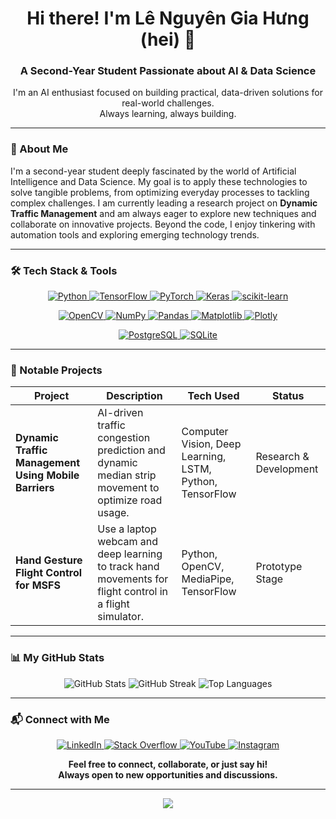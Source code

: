 <div align="center">

# Hi there! I'm Lê Nguyên Gia Hưng (hei) 👋

### A Second-Year Student Passionate about AI & Data Science

I'm an AI enthusiast focused on building practical, data-driven solutions for real-world challenges. <br/>
Always learning, always building.

</div>

---

### 🎯 About Me

I'm a second-year student deeply fascinated by the world of Artificial Intelligence and Data Science. My goal is to apply these technologies to solve tangible problems, from optimizing everyday processes to tackling complex challenges. I am currently leading a research project on **Dynamic Traffic Management** and am always eager to explore new techniques and collaborate on innovative projects. Beyond the code, I enjoy tinkering with automation tools and exploring emerging technology trends.

---

### 🛠️ Tech Stack & Tools

<p align="center">
  <a href="https://www.python.org" target="_blank" rel="noreferrer">
    <img src="https://img.shields.io/badge/python-3670A0?style=for-the-badge&logo=python&logoColor=ffdd54" alt="Python"/>
  </a>
  <a href="https://www.tensorflow.org" target="_blank" rel="noreferrer">
    <img src="https://img.shields.io/badge/TensorFlow-%23FF6F00.svg?style=for-the-badge&logo=TensorFlow&logoColor=white" alt="TensorFlow"/>
  </a>
  <a href="https://pytorch.org/" target="_blank" rel="noreferrer">
    <img src="https://img.shields.io/badge/PyTorch-%23EE4C2C.svg?style=for-the-badge&logo=PyTorch&logoColor=white" alt="PyTorch"/>
  </a>
  <a href="https://keras.io/" target="_blank" rel="noreferrer">
    <img src="https://img.shields.io/badge/Keras-%23D00000.svg?style=for-the-badge&logo=Keras&logoColor=white" alt="Keras"/>
  </a>
  <a href="https://scikit-learn.org/" target="_blank" rel="noreferrer">
    <img src="https://img.shields.io/badge/scikit--learn-%23F7931E.svg?style=for-the-badge&logo=scikit-learn&logoColor=white" alt="scikit-learn"/>
  </a>
</p>
<p align="center">
  <a href="https://opencv.org/" target="_blank" rel="noreferrer">
    <img src="https://img.shields.io/badge/opencv-%235C3EE8.svg?style=for-the-badge&logo=opencv&logoColor=white" alt="OpenCV"/>
  </a>
  <a href="https://numpy.org/" target="_blank" rel="noreferrer">
    <img src="https://img.shields.io/badge/numpy-%23013243.svg?style=for-the-badge&logo=numpy&logoColor=white" alt="NumPy"/>
  </a>
  <a href="https://pandas.pydata.org/" target="_blank" rel="noreferrer">
    <img src="https://img.shields.io/badge/pandas-%23150458.svg?style=for-the-badge&logo=pandas&logoColor=white" alt="Pandas"/>
  </a>
  <a href="https://matplotlib.org/" target="_blank" rel="noreferrer">
    <img src="https://img.shields.io/badge/Matplotlib-%23ffffff.svg?style=for-the-badge&logo=Matplotlib&logoColor=black" alt="Matplotlib"/>
  </a>
   <a href="https://plotly.com/" target="_blank" rel="noreferrer">
    <img src="https://img.shields.io/badge/Plotly-%233F4F75.svg?style=for-the-badge&logo=plotly&logoColor=white" alt="Plotly"/>
  </a>
</p>
<p align="center">
  <a href="https://www.postgresql.org" target="_blank" rel="noreferrer">
    <img src="https://img.shields.io/badge/PostgreSQL-316192?style=for-the-badge&logo=postgresql&logoColor=white" alt="PostgreSQL"/>
  </a>
  <a href="https://www.sqlite.org/" target="_blank" rel="noreferrer">
    <img src="https://img.shields.io/badge/SQLite-07405E?style=for-the-badge&logo=sqlite&logoColor=white" alt="SQLite"/>
  </a>
</p>

---

### 🚀 Notable Projects

| Project                                                 | Description                                                                                          | Tech Used                                                | Status                |
| ------------------------------------------------------- | ---------------------------------------------------------------------------------------------------- | -------------------------------------------------------- | --------------------- |
| **Dynamic Traffic Management Using Mobile Barriers**    | AI-driven traffic congestion prediction and dynamic median strip movement to optimize road usage.      | Computer Vision, Deep Learning, LSTM, Python, TensorFlow | Research & Development |
| **Hand Gesture Flight Control for MSFS**                | Use a laptop webcam and deep learning to track hand movements for flight control in a flight simulator. | Python, OpenCV, MediaPipe, TensorFlow                    | Prototype Stage       |

---

### 📊 My GitHub Stats

<div align="center">

![GitHub Stats](https://github-readme-stats.vercel.app/api?username=hei1sme&theme=dark&hide_border=false&include_all_commits=true&count_private=true)
![GitHub Streak](https://github-readme-streak-stats.herokuapp.com/?user=hei1sme&theme=dark&hide_border=false)
![Top Languages](https://github-readme-stats.vercel.app/api/top-langs/?username=hei1sme&theme=dark&hide_border=false&layout=compact)

</div>

---

### 📬 Connect with Me

<p align="center">
  <a href="https://linkedin.com/in/le-nguyen-gia-hung" target="_blank">
    <img src="https://img.shields.io/badge/LinkedIn-%230077B5.svg?logo=linkedin&logoColor=white&style=for-the-badge" alt="LinkedIn"/>
  </a>
  <a href="https://stackoverflow.com/users/25495769" target="_blank">
    <img src="https://img.shields.io/badge/-Stackoverflow-FE7A16?logo=stack-overflow&logoColor=white&style=for-the-badge" alt="Stack Overflow"/>
  </a>
  <a href="https://youtube.com/@hei_isme" target="_blank">
    <img src="https://img.shields.io/badge/YouTube-%23FF0000.svg?logo=YouTube&logoColor=white&style=for-the-badge" alt="YouTube"/>
  </a>
  <a href="https://instagram.com/hei.isme" target="_blank">
    <img src="https://img.shields.io/badge/Instagram-%23E4405F.svg?logo=Instagram&logoColor=white&style=for-the-badge" alt="Instagram"/>
  </a>
</p>

<div align="center">
  
**Feel free to connect, collaborate, or just say hi!** <br/>
**Always open to new opportunities and discussions.**

---
![](https://visitcount.itsvg.in/api?id=hei1sme&icon=0&color=13)

</div>
